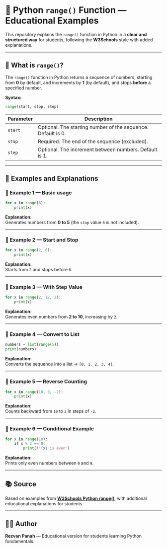 # 📘 Python `range()` Function — Educational Examples

This repository explains the `range()` function in Python in a **clear and structured way** for students, following the **W3Schools** style with added explanations.

---

## 🧠 What is `range()`?

The `range()` function in Python returns a sequence of numbers, starting from **0** by default, and increments by **1** (by default), and stops **before** a specified number.

**Syntax:**
```python
range(start, stop, step)
```

| Parameter | Description |
|------------|-------------|
| `start` | Optional. The starting number of the sequence. Default is 0. |
| `stop` | Required. The end of the sequence (excluded). |
| `step` | Optional. The increment between numbers. Default is 1. |

---

## 🧩 Examples and Explanations

### 🔹 Example 1 — Basic usage
```python
for x in range(6):
    print(x)
```
**Explanation:**  
Generates numbers from **0 to 5** (the `stop` value `6` is not included).

---

### 🔹 Example 2 — Start and Stop
```python
for x in range(2, 6):
    print(x)
```
**Explanation:**  
Starts from `2` and stops before `6`.

---

### 🔹 Example 3 — With Step Value
```python
for x in range(2, 12, 2):
    print(x)
```
**Explanation:**  
Generates even numbers from **2 to 10**, increasing by `2`.

---

### 🔹 Example 4 — Convert to List
```python
numbers = list(range(5))
print(numbers)
```
**Explanation:**  
Converts the sequence into a list → `[0, 1, 2, 3, 4]`.

---

### 🔹 Example 5 — Reverse Counting
```python
for x in range(10, 0, -2):
    print(x)
```
**Explanation:**  
Counts backward from `10` to `2` in steps of `-2`.

---

### 🔹 Example 6 — Conditional Example
```python
for x in range(10):
    if x % 2 == 0:
        print(f"{x} is even")
```
**Explanation:**  
Prints only even numbers between `0` and `9`.

---

## 📚 Source
Based on examples from **[W3Schools Python range()](https://www.w3schools.com/python/python_range.asp)**, with additional educational explanations for students.

---

## 🧑‍💻 Author
**Rezvan Panah** — Educational version for students learning Python fundamentals.
